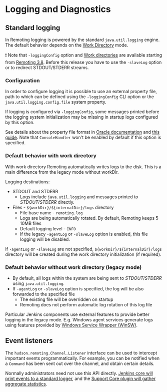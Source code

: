 # Logging and Diagnostics

## Standard logging

In Remoting logging is powered by the standard `java.util.logging` engine. 
The default behavior depends on the [Work Directory](workDir.md) mode.

:exclamation: Note that `-loggingConfig` option and [Work directories](workDir.md) are available starting from [Remoting 3.8](../CHANGELOG.md#38). 
Before this release you have to use the `-slaveLog` option or to redirect STDOUT/STDERR streams.

### Configuration

In order to configure logging it is possible to use an external property file, path to which can be defined using the `-loggingConfig` CLI option or the `java.util.logging.config.file` system property. 

If logging is configured via `-loggingConfig`, some messages printed before the logging system initialization may be missing in startup logs configured by this option.

See details about the property file format
in [Oracle documentation](https://docs.oracle.com/cd/E19717-01/819-7753/6n9m71435/index.html)
and [this guide](http://tutorials.jenkov.com/java-logging/configuration.html).
Note that `ConsoleHandler` won't be enabled by default if this option is specified.

### Default behavior with work directory

With work directory Remoting automatically writes logs to the disk.
This is a main difference from the legacy mode without workDir.

Logging destinations:

* STDOUT and STDERR
  * Logs include `java.util.logging` and messages printed to _STDOUT/STDERR_ directly.
* Files - `${workDir}/${internalDir}/logs` directory
  * File base name - `remoting.log`
  * Logs are being automatically rotated.
    By default, Remoting keeps 5 10MB files
  * Default logging level - `INFO`
  * If the legacy `-agentLog` or `-slaveLog` option is enabled, this file logging will be disabled.

If `-agentLog` or `-slaveLog` are not specified, `${workDir}/${internalDir}/logs` directory will be created during the work directory initialization (if required).

<!--TODO: Mention conflict with early initialization by java.util.logging.config.file?-->

### Default behavior without work directory (legacy mode)

* By default, all logs within the system are being sent to _STDOUT/STDERR_ using `java.util.logging`.
* If `-agentLog` or `-slaveLog` option is specified, the log will be also forwarded to the specified file
  * The existing file will be overridden on startup
  * Remoting does not perform automatic log rotation of this log file
  
Particular Jenkins components use external features to provide better logging in the legacy mode.
E.g. Windows agent services generate logs using features provided by [Windows Service Wrapper (WinSW)](https://github.com/kohsuke/winsw/).

## Event listeners

The `hudson.remoting.Channel.Listener` interface can be used to intercept important events programmatically.
For example, you can be notified when a `Command` has been sent out over the channel, and obtain certain details.

Normally administrators need not use this API directly.
[Jenkins core will print events to a standard logger](https://github.com/jenkinsci/jenkins/pull/3071),
and the [Support Core plugin will gather aggregate statistics](https://github.com/jenkinsci/support-core-plugin/pull/128).
